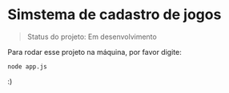 # Simstema de cadastro de jogos

>Status do projeto: Em desenvolvimento 

Para rodar esse projeto na máquina, por favor digite:

```
node app.js
```
:)